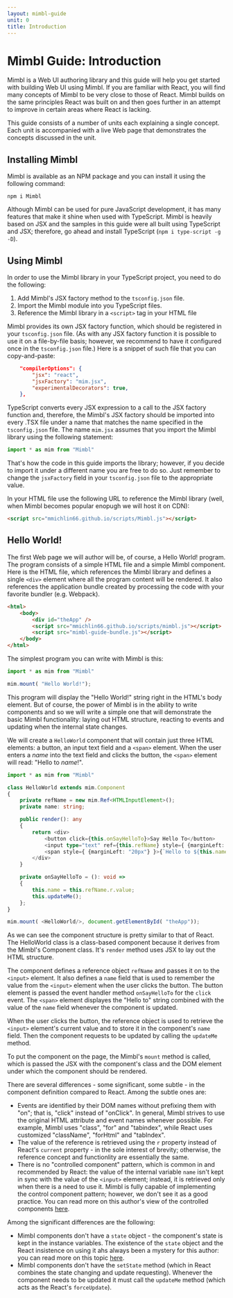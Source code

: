 ```yaml
---
layout: mimbl-guide
unit: 0
title: Introduction
---
```


# Mimbl Guide: Introduction

Mimbl is a Web UI authoring library and this guide will help you get started with building Web UI using Mimbl. If you are familiar with React, you will find many concepts of Mimbl to be very close to those of React. Mimbl builds on the same principles React was built on and then goes further in an attempt to improve in certain areas where React is lacking.

This guide consists of a number of units each explaining a single concept. Each unit is accompanied with a live Web page that demonstrates the concepts discussed in the unit.

## Installing Mimbl
Mimbl is available as an NPM package and you can install it using the following command:

```shell
npm i Mimbl
```

Although Mimbl can be used for pure JavaScript development, it has many features that make it shine when used with TypeScript. Mimbl is heavily based on JSX and the samples in this guide were all built using TypeScript and JSX; therefore, go ahead and install TypeScript (`npm i type-script -g -D`).

## Using Mimbl
In order to use the Mimbl library in your TypeScript project, you need to do the following:

1. Add Mimbl's JSX factory method to the `tsconfig.json` file.
1. Import the Mimbl module into you TypeScript files.
1. Reference the Mimbl library in a `<script>` tag in your HTML file

Mimbl provides its own JSX factory function, which should be registered in your `tsconfig.json` file. (As with any JSX factory function it is possible to use it on a file-by-file basis; however, we recommend to have it configured once in the `tsconfig.json` file.) Here is a snippet of such file that you can copy-and-paste:

```json
    "compilerOptions": {
        "jsx": "react",
        "jsxFactory": "mim.jsx",
        "experimentalDecorators": true,
    },
```

TypeScript converts every JSX expression to a call to the JSX factory function and, therefore, the Mimbl's JSX factory should be imported into every .TSX file under a name that matches the name specified in the `tsconfig.json` file. The name `mim.jsx` assumes that you import the Mimbl library using the following statement:

```typescript
import * as mim from "Mimbl"
```

That's how the code in this guide imports the library; however, if you decide to import it under a different name you are free to do so. Just remember to change the `jsxFactory` field in your `tsconfig.json` file to the appropriate value.

In your HTML file use the following URL to reference the Mimbl library (well, when Mimbl becomes popular enopugh we will host it on CDN):

```html
<script src="mmichlin66.github.io/scripts/Mimbl.js"></script>

```

## Hello World!
The first Web page we will author will be, of course, a Hello World! program. The program consists of a simple HTML file and a simple Mimbl component. Here is the HTML file, which references the Mimbl library and defines a single `<div>` element where all the program content will be rendered. It also references the application bundle created by processing the code with your favorite bundler (e.g. Webpack).

```html
<html>
    <body>
        <div id="theApp" />
        <script src="mmichlin66.github.io/scripts/mimbl.js"></script>
        <script src="mimbl-guide-bundle.js"></script>
    </body>
</html>
```

The simplest program you can write with Mimbl is this:

```typescript
import * as mim from "Mimbl"

mim.mount( "Hello World!");
```

This program will display the "Hello World!" string right in the HTML's body element. But of course, the power of Mimbl is in the ability to write components and so we will write a simple one that will demonstrate the  basic Mimbl functionality: laying out HTML structure, reacting to events and updating when the internal state changes.

We will create a `HelloWorld` component that will contain just three HTML elements: a button, an input text field and a `<span>` element. When the user enters a *name* into the text field and clicks the button, the `<span>` element will read: "Hello to *name*!".

```typescript
import * as mim from "Mimbl"

class HelloWorld extends mim.Component
{
    private refName = new mim.Ref<HTMLInputElement>();
    private name: string;

    public render(): any
    {
        return <div>
            <button click={this.onSayHelloTo}>Say Hello To</button>
            <input type="text" ref={this.refName} style={ {marginLeft: "20px"} } />
            <span style={ {marginLeft: "20px"} }>{`Hello to ${this.name}!`}</span>
        </div>
    }

    private onSayHelloTo = (): void =>
    {
        this.name = this.refName.r.value;
        this.updateMe();
    };
}

mim.mount( <HelloWorld/>, document.getElementById( "theApp"));
```

As we can see the component structure is pretty similar to that of React. The HelloWorld class is a class-based component because it derives from the Mimbl's Component class. It's `render` method uses JSX to lay out the HTML structure.

The component defines a reference object `refName` and passes it on to the `<input>` element. It also defines a `name` field that is used to remember the value from the `<input>` element when the user clicks the button. The button element is passed the event handler method `onSayHelloTo` for the `click` event. The `<span>` element displayes the "Hello to" string combined with the value of the `name` field whenever the component is updated.

When the user clicks the button, the reference object is used to retrieve the `<input>` element's current value and to store it in the component's `name` field. Then the component requests to be updated by calling the `updateMe` method.

To put the component on the page, the Mimbl's `mount` method is called, which is passed the JSX with the component's class and the DOM element under which the component should be rendered.

There are several differences - some significant, some subtle - in the component definition compared to React. Among the subtle ones are:

- Events are identified by their DOM names without prefixing them with "on"; that is, "click" instead of "onClick". In general, Mimbl strives to use the original HTML attribute and event names whenever possible. For example, Mimbl uses "class", "for" and "tabindex", while React uses customized "className", "forHtml" and "tabIndex".
- The value of the reference is retrieved using the `r` property instead of React's `current` property - in the sole interest of brevity; otherwise, the reference concept and functionlity are essentially the same.
- There is no "controlled component" pattern, which is common in and recommended by React: the value of the internal variable `name` isn't kept in sync with the value of the `<input>` element; instead, it is retrieved only when there is a need to use it. Mimbl is fully capable of implementing the control component pattern; however, we don't see it as a good practice. You can read more on this author's view of the controlled components [here]().

Among the significant differences are the following:

- Mimbl components don't have a `state` object - the component's state is kept in the instance variables. The existence of the `state` object and the React insistence on using it ahs always been a mystery for this author: you can read more on this topic [here]().
- Mimbl components don't have the `setState` method (which in React combines the state changing and update requesting). Whenever the component needs to be updated it must call the `updateMe` method (which acts as the React's `forceUpdate`).


